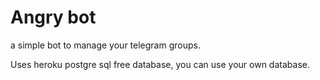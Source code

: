 # Angry bot
a simple bot to manage your telegram groups.

Uses heroku postgre sql free database, you can use your own database.
